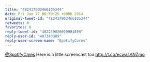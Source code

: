 ```yaml
---
title: "482417902466105344"
date: Fri Jun 27 06:59:25 +0000 2014
original-tweet-id: "482417902466105344"
retweets: 0
favorites: 0
reply-tweet-id: "482239026699984896"
reply-user-id: "497340309"
reply-user-screen-name: "SpotifyCares"
---
```

<a href="https://twitter.com/SpotifyCares">@SpotifyCares</a> Here is a little screencast too http://t.co/ecwasANZmo
